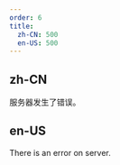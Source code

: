 ```yaml
---
order: 6
title:
  zh-CN: 500
  en-US: 500
---
```


## zh-CN

服务器发生了错误。

## en-US

There is an error on server.
